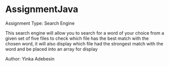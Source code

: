 # AssignmentJava

Assignment Type: Search Engine

This search engine will allow you to search for a word of your choice
from a given set of five files to check which file has the best match
with the chosen word, it will also display which file had the
strongest match with the word and be placed into an array for display

Author: Yinka Adebesin
